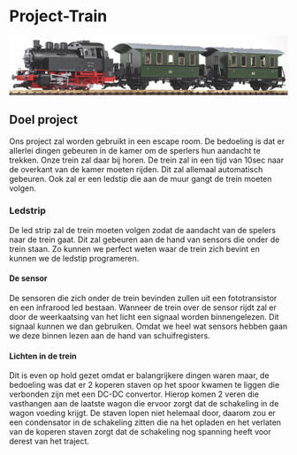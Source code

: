 # Project-Train 
![Trein](img/fototrein.jpg)
## Doel project
Ons project zal worden gebruikt in een escape room. 
De bedoeling is dat er allerlei dingen gebeuren in de kamer om de sperlers
hun aandacht te trekken. Onze trein zal daar bij horen.
De trein zal in een tijd van 10sec naar de overkant van de kamer 
moeten rijden. Dit zal allemaal automatisch gebeuren. 
Ook zal er een ledstip die aan de muur gangt de trein moeten volgen.

### Ledstrip
De led strip zal de trein moeten volgen zodat de aandacht
van de spelers naar de trein gaat. Dit zal gebeuren aan de hand van 
sensors die onder de trein staan. Zo kunnen we perfect weten waar de trein zich
bevint en kunnen we de ledstip programeren. 

#### De sensor 
De sensoren die zich onder de trein bevinden zullen uit een fototransistor en
een infrarood led bestaan. Wanneer de trein over de sensor rijdt zal
er door de weerkaatsing van het licht een signaal worden binnengelezen. Dit signaal
kunnen we dan gebruiken. Omdat we heel wat sensors hebben gaan we deze binnen 
lezen aan de hand van schuifregisters.


#### Lichten in de trein
Dit is even op hold gezet omdat er balangrijkere dingen waren maar, de bedoeling was dat
er 2 koperen staven op het spoor kwamen te liggen die verbonden zijn met een DC-DC convertor.
Hierop komen 2 veren die vasthangen aan de laatste wagon die ervoor zorgt dat de schakeling in de 
wagon voeding krijgt. De staven lopen niet helemaal door, daarom zou er een condensator in de schakeling 
zitten die na het opladen en het verlaten van de koperen staven zorgt dat de schakeling nog spanning heeft voor derest van het traject.



